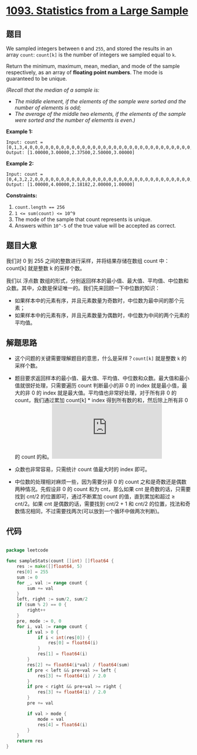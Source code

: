 # [1093. Statistics from a Large Sample](https://leetcode.com/problems/statistics-from-a-large-sample/)


## 题目

We sampled integers between `0` and `255`, and stored the results in an array `count`: `count[k]` is the number of integers we sampled equal to `k`.

Return the minimum, maximum, mean, median, and mode of the sample respectively, as an array of **floating point numbers**. The mode is guaranteed to be unique.

*(Recall that the median of a sample is:*

- *The middle element, if the elements of the sample were sorted and the number of elements is odd;*
- *The average of the middle two elements, if the elements of the sample were sorted and the number of elements is even.)*

**Example 1:**

    Input: count = [0,1,3,4,0,0,0,0,0,0,0,0,0,0,0,0,0,0,0,0,0,0,0,0,0,0,0,0,0,0,0,0,0,0,0,0,0,0,0,0,0,0,0,0,0,0,0,0,0,0,0,0,0,0,0,0,0,0,0,0,0,0,0,0,0,0,0,0,0,0,0,0,0,0,0,0,0,0,0,0,0,0,0,0,0,0,0,0,0,0,0,0,0,0,0,0,0,0,0,0,0,0,0,0,0,0,0,0,0,0,0,0,0,0,0,0,0,0,0,0,0,0,0,0,0,0,0,0,0,0,0,0,0,0,0,0,0,0,0,0,0,0,0,0,0,0,0,0,0,0,0,0,0,0,0,0,0,0,0,0,0,0,0,0,0,0,0,0,0,0,0,0,0,0,0,0,0,0,0,0,0,0,0,0,0,0,0,0,0,0,0,0,0,0,0,0,0,0,0,0,0,0,0,0,0,0,0,0,0,0,0,0,0,0,0,0,0,0,0,0,0,0,0,0,0,0,0,0,0,0,0,0,0,0,0,0,0,0,0,0,0,0,0,0,0,0,0,0,0,0,0,0,0,0,0,0]
    Output: [1.00000,3.00000,2.37500,2.50000,3.00000]

**Example 2:**

    Input: count = [0,4,3,2,2,0,0,0,0,0,0,0,0,0,0,0,0,0,0,0,0,0,0,0,0,0,0,0,0,0,0,0,0,0,0,0,0,0,0,0,0,0,0,0,0,0,0,0,0,0,0,0,0,0,0,0,0,0,0,0,0,0,0,0,0,0,0,0,0,0,0,0,0,0,0,0,0,0,0,0,0,0,0,0,0,0,0,0,0,0,0,0,0,0,0,0,0,0,0,0,0,0,0,0,0,0,0,0,0,0,0,0,0,0,0,0,0,0,0,0,0,0,0,0,0,0,0,0,0,0,0,0,0,0,0,0,0,0,0,0,0,0,0,0,0,0,0,0,0,0,0,0,0,0,0,0,0,0,0,0,0,0,0,0,0,0,0,0,0,0,0,0,0,0,0,0,0,0,0,0,0,0,0,0,0,0,0,0,0,0,0,0,0,0,0,0,0,0,0,0,0,0,0,0,0,0,0,0,0,0,0,0,0,0,0,0,0,0,0,0,0,0,0,0,0,0,0,0,0,0,0,0,0,0,0,0,0,0,0,0,0,0,0,0,0,0,0,0,0,0,0,0,0,0,0,0]
    Output: [1.00000,4.00000,2.18182,2.00000,1.00000]

**Constraints:**

1. `count.length == 256`
2. `1 <= sum(count) <= 10^9`
3. The mode of the sample that count represents is unique.
4. Answers within `10^-5` of the true value will be accepted as correct.


## 题目大意

我们对 0 到 255 之间的整数进行采样，并将结果存储在数组 count 中：count[k] 就是整数 k 的采样个数。

我们以 浮点数 数组的形式，分别返回样本的最小值、最大值、平均值、中位数和众数。其中，众数是保证唯一的。我们先来回顾一下中位数的知识：

- 如果样本中的元素有序，并且元素数量为奇数时，中位数为最中间的那个元素；
- 如果样本中的元素有序，并且元素数量为偶数时，中位数为中间的两个元素的平均值。



## 解题思路


- 这个问题的关键需要理解题目的意思，什么是采样？`count[k]` 就是整数 `k` 的采样个数。
- 题目要求返回样本的最小值、最大值、平均值、中位数和众数。最大值和最小值就很好处理，只需要遍历 count 判断最小的非 0 的 index 就是最小值，最大的非 0 的 index 就是最大值。平均值也非常好处理，对于所有非 0 的 count，我们通过累加 count[k] * index 得到所有数的和，然后除上所有非 0 的 count 的和。![](https://latex.codecogs.com/gif.latex?%24%24%5Csum_%7Bn%3D0%7D%5E%7B256%7Dcount%5Bn%5D%28while%5C%20%5C%20count%5Bn%5D%21%3D0%29%24%24)

- 众数也非常容易，只需统计 count 值最大时的 index 即可。
- 中位数的处理相对麻烦一些，因为需要分非 0 的 count 之和是奇数还是偶数两种情况。先假设非 0 的 count 和为 cnt，那么如果 cnt 是奇数的话，只需要找到 cnt/2 的位置即可，通过不断累加 count 的值，直到累加和超过 ≥ cnt/2。如果 cnt 是偶数的话，需要找到 cnt/2 + 1 和 cnt/2 的位置，找法和奇数情况相同，不过需要找两次(可以放到一个循环中做两次判断)。

## 代码

```go

package leetcode

func sampleStats(count []int) []float64 {
	res := make([]float64, 5)
	res[0] = 255
	sum := 0
	for _, val := range count {
		sum += val
	}
	left, right := sum/2, sum/2
	if (sum % 2) == 0 {
		right++
	}
	pre, mode := 0, 0
	for i, val := range count {
		if val > 0 {
			if i < int(res[0]) {
				res[0] = float64(i)
			}
			res[1] = float64(i)
		}
		res[2] += float64(i*val) / float64(sum)
		if pre < left && pre+val >= left {
			res[3] += float64(i) / 2.0
		}
		if pre < right && pre+val >= right {
			res[3] += float64(i) / 2.0
		}
		pre += val

		if val > mode {
			mode = val
			res[4] = float64(i)
		}
	}
	return res
}

```